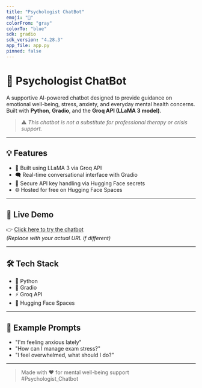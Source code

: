 ```yaml
---
title: "Psychologist ChatBot"
emoji: "🧠"
colorFrom: "gray"
colorTo: "blue"
sdk: gradio
sdk_version: "4.28.3"
app_file: app.py
pinned: false
---
```


# 🧠 Psychologist ChatBot

A supportive AI-powered chatbot designed to provide guidance on emotional well-being, stress, anxiety, and everyday mental health concerns.  
Built with **Python**, **Gradio**, and the **Groq API (LLaMA 3 model)**.

> ⚠️ *This chatbot is not a substitute for professional therapy or crisis support.*

---

## 💡 Features

- 🤖 Built using LLaMA 3 via Groq API  
- 🗨️ Real-time conversational interface with Gradio  
- 🔐 Secure API key handling via Hugging Face secrets  
- 🌐 Hosted for free on Hugging Face Spaces  

---

## 🚀 Live Demo

👉 [Click here to try the chatbot](https://Csetechy26-psychologist-chatbot.hf.space)  
*(Replace with your actual URL if different)*

---

## 🛠️ Tech Stack

- 🐍 Python  
- 🎨 Gradio  
- ⚡ Groq API  
- 🤗 Hugging Face Spaces  

---

## 🧪 Example Prompts

- "I'm feeling anxious lately"
- "How can I manage exam stress?"
- "I feel overwhelmed, what should I do?"

---

> Made with ❤️ for mental well-being support  
#Psychologist_Chatbot
